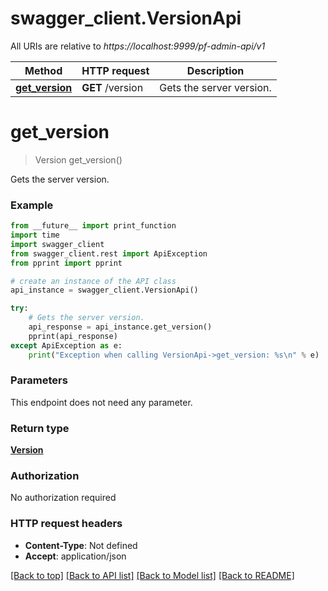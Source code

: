 # swagger_client.VersionApi

All URIs are relative to *https://localhost:9999/pf-admin-api/v1*

Method | HTTP request | Description
------------- | ------------- | -------------
[**get_version**](VersionApi.md#get_version) | **GET** /version | Gets the server version.


# **get_version**
> Version get_version()

Gets the server version.



### Example
```python
from __future__ import print_function
import time
import swagger_client
from swagger_client.rest import ApiException
from pprint import pprint

# create an instance of the API class
api_instance = swagger_client.VersionApi()

try:
    # Gets the server version.
    api_response = api_instance.get_version()
    pprint(api_response)
except ApiException as e:
    print("Exception when calling VersionApi->get_version: %s\n" % e)
```

### Parameters
This endpoint does not need any parameter.

### Return type

[**Version**](Version.md)

### Authorization

No authorization required

### HTTP request headers

 - **Content-Type**: Not defined
 - **Accept**: application/json

[[Back to top]](#) [[Back to API list]](../README.md#documentation-for-api-endpoints) [[Back to Model list]](../README.md#documentation-for-models) [[Back to README]](../README.md)

